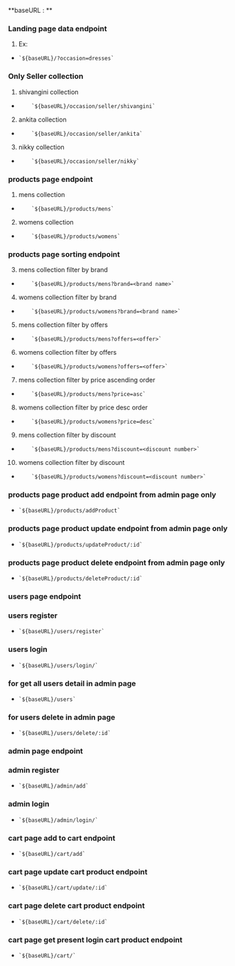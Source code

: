 **baseURL : **

### Landing page data endpoint
1. Ex:
-     `${baseURL}/?occasion=dresses`


### Only Seller collection

 1. shivangini collection
-         `${baseURL}/occasion/seller/shivangini`
 2. ankita collection
-         `${baseURL}/occasion/seller/ankita`
3. nikky collection
-         `${baseURL}/occasion/seller/nikky`


### products page endpoint
1. mens collection
-         `${baseURL}/products/mens`
2. womens collection
-         `${baseURL}/products/womens`

### products page sorting endpoint
3. mens collection filter by brand
-         `${baseURL}/products/mens?brand=<brand name>`
4. womens collection filter by brand
-         `${baseURL}/products/womens?brand=<brand name>`
5. mens collection filter by offers
-         `${baseURL}/products/mens?offers=<offer>`
6. womens collection filter by offers
-         `${baseURL}/products/womens?offers=<offer>`
7. mens collection filter by price ascending order
-         `${baseURL}/products/mens?price=asc`
8. womens collection filter by price desc order
-         `${baseURL}/products/womens?price=desc`
9. mens collection filter by discount
-         `${baseURL}/products/mens?discount=<discount number>`
10. womens collection filter by discount
-         `${baseURL}/products/womens?discount=<discount number>`


### products page product add endpoint from admin page only
-     `${baseURL}/products/addProduct`
### products page product update endpoint from admin page only
-     `${baseURL}/products/updateProduct/:id`
### products page product delete endpoint from admin page only
-     `${baseURL}/products/deleteProduct/:id`


### users page endpoint

### users register
-     `${baseURL}/users/register`
### users login
-     `${baseURL}/users/login/`
### for get all users detail in admin page
-     `${baseURL}/users`
### for users delete in admin page
-     `${baseURL}/users/delete/:id`


### admin page endpoint
### admin register
-     `${baseURL}/admin/add`
### admin login
-     `${baseURL}/admin/login/`



### cart page  add to cart endpoint 
-     `${baseURL}/cart/add`
### cart page  update cart product endpoint 
-     `${baseURL}/cart/update/:id`
### cart page  delete cart product endpoint 
-     `${baseURL}/cart/delete/:id`
### cart page  get present login cart product endpoint 
-     `${baseURL}/cart/`